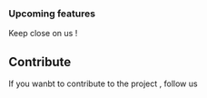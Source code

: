 ### Upcoming features
Keep close on us !
## Contribute
If you wanbt to contribute to the project , follow us
